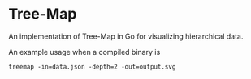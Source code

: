 # Tree-Map

An implementation of Tree-Map in Go for visualizing hierarchical data.

An example usage when a compiled binary is
```
treemap -in=data.json -depth=2 -out=output.svg
```

